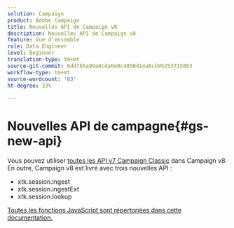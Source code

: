 ```yaml
---
solution: Campaign
product: Adobe Campaign
title: Nouvelles API de Campaign v8
description: Nouvelles API de Campaign v8
feature: Vue d’ensemble
role: Data Engineer
level: Beginner
translation-type: tm+mt
source-git-commit: 8dd7b5a99a0cda0e0c4850d14a6cb95253715803
workflow-type: tm+mt
source-wordcount: '63'
ht-degree: 33%

---
```


# Nouvelles API de campagne{#gs-new-api}

Vous pouvez utiliser [toutes les API v7 Campaign Classic](https://docs.adobe.com/content/help/en/campaign-classic/technicalresources/api/p-1.html) dans Campaign v8. En outre, Campaign v8 est livré avec trois nouvelles API :

* xtk.session.ingest
* xtk.session.ingestExt
* xtk.session.lookup

[Toutes les fonctions JavaScript sont répertoriées dans cette documentation.](https://docs.adobe.com/content/help/en/campaign-classic/technicalresources/api/p-1.html)
